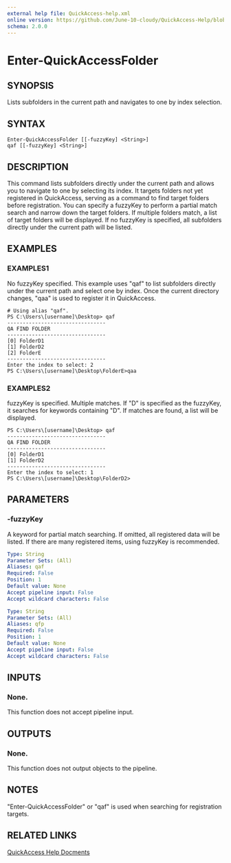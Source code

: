 ```yaml
---
external help file: QuickAccess-help.xml
online version: https://github.com/June-10-cloudy/QuickAccess-Help/blob/main/en-US/QuickAccess-help.xml
schema: 2.0.0
---
```

# Enter-QuickAccessFolder
## SYNOPSIS
Lists subfolders in the current path and navigates to one by index selection.
## SYNTAX
```
Enter-QuickAccessFolder [[-fuzzyKey] <String>]
qaf [[-fuzzyKey] <String>]
```
## DESCRIPTION
This command lists subfolders directly under the current path and allows you to navigate to one by selecting its index.
It targets folders not yet registered in QuickAccess, serving as a command to find target folders before registration.
You can specify a fuzzyKey to perform a partial match search and narrow down the target folders.
If multiple folders match, a list of target folders will be displayed.
If no fuzzyKey is specified, all subfolders directly under the current path will be listed.
## EXAMPLES
### EXAMPLES1
No fuzzyKey specified.
This example uses "qaf" to list subfolders directly under the current path and select one by index.
Once the current directory changes, "qaa" is used to register it in QuickAccess.
```
# Using alias "qaf".
PS C:\Users\[username]\Desktop> qaf
--------------------------------
QA FIND FOLDER
--------------------------------
[0] FolderD1
[1] FolderD2
[2] FolderE
--------------------------------
Enter the index to select: 2
PS C:\Users\[username]\Desktop\FolderE>qaa
```
### EXAMPLES2
fuzzyKey is specified. Multiple matches.
If "D" is specified as the fuzzyKey, it searches for keywords containing "D".
If matches are found, a list will be displayed.
```
PS C:\Users\[username]\Desktop> qaf
--------------------------------
QA FIND FOLDER
--------------------------------
[0] FolderD1
[1] FolderD2
--------------------------------
Enter the index to select: 1
PS C:\Users\[username]\Desktop\FolderD2>
```
## PARAMETERS
### -fuzzyKey
A keyword for partial match searching.
If omitted, all registered data will be listed.
If there are many registered items, using fuzzyKey is recommended.
```yaml
Type: String
Parameter Sets: (All)
Aliases: qaf
Required: False
Position: 1
Default value: None
Accept pipeline input: False
Accept wildcard characters: False
```
```yaml
Type: String
Parameter Sets: (All)
Aliases: qfp
Required: False
Position: 1
Default value: None
Accept pipeline input: False
Accept wildcard characters: False
```
## INPUTS
### None. 
This function does not accept pipeline input.
## OUTPUTS
### None. 
This function does not output objects to the pipeline.
## NOTES
"Enter-QuickAccessFolder" or "qaf" is used when searching for registration targets.
## RELATED LINKS
[QuickAccess Help Docments](https://github.com/June-10-cloudy/QuickAccess-Help)

